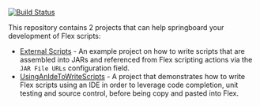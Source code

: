 [![Build Status](https://travis-ci.com/dalet-oss/flex-scripting-examples.svg?branch=master)](https://travis-ci.com/dalet-oss/flex-scripting-examples)

This repository contains 2 projects that can help springboard your development of Flex scripts:

* [External Scripts](ExternalScripts/README.md) - An example project on how to write scripts that are assembled into
  JARs and referenced from Flex scripting actions via the `JAR File URLs` configuration field.
* [UsingAnIdeToWriteScripts](UsingAnIdeToWriteScripts/README.md) - A project that demonstrates how to write Flex
  scripts using an IDE in order to leverage code completion, unit testing and source control, before being copy and
  pasted into Flex.
